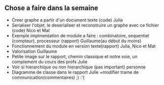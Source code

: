 ﻿## Chose a faire dans la semaine 

+	Creer graphe a partir d'un document texte (code) Julia 
+	Serialiser l'objet, le deserialiser et reconstruire un graphe avec ce fichier (code) Nico et Mat
+	Exemple implmentation de module a faire : combinatoire, sequentiel (compteur), processeur (rapport) Guillaume(au début du moins)
+	Fonctionnement du module en version texte(rapport) Julia, Nico et Mat
+	Valorisation Guillaume
+	Petite image sur le rapport, chemin classique et notre voie, un complement du cours des profs Julie
+	Voir si hierarchique ou non hierarchique (pas important) personne 
+	Diagramme de classe dans le rapport Julie
+modifier trame de communication(commentaires) ;) :'(
